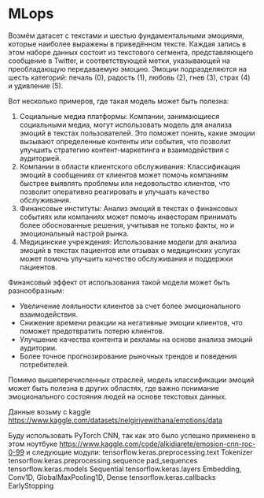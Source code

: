 # MLops
Возмём датасет с текстами и шестью фундаментальными эмоциями, которые наиболее выражены в приведённом тексте. Каждая запись в этом наборе данных состоит из текстового сегмента, 
представляющего сообщение в Twitter, 
и соответствующей метки, указывающей на преобладающую передаваемую эмоцию. Эмоции подразделяются на шесть категорий: печаль (0), радость (1), любовь (2), гнев (3), страх (4) и удивление (5). 

Вот несколько примеров, где такая модель может быть полезна:
1. Социальные медиа платформы: Компании, занимающиеся социальными медиа, могут использовать модель для анализа эмоций в текстах пользователей.
   Это поможет понять, какие эмоции вызывают определенные контенты или события, что позволит улучшить стратегию контент-маркетинга и взаимодействия с аудиторией.
2. Компании в области клиентского обслуживания: Классификация эмоций в сообщениях от клиентов может помочь компаниям быстрее выявлять проблемы или недовольство клиентов,
    что позволит оперативно реагировать и улучшать качество обслуживания.
3. Финансовые институты: Анализ эмоций в текстах о финансовых событиях или компаниях может помочь инвесторам принимать более обоснованные решения,
    учитывая не только факты, но и эмоциональный настрой рынка.
4. Медицинские учреждения: Использование модели для анализа эмоций в текстах пациентов или отзывах о медицинских услугах может помочь улучшить качество обслуживания и поддержки пациентов.

Финансовый эффект от использования такой модели может быть разнообразным:
- Увеличение лояльности клиентов за счет более эмоционального взаимодействия.
- Снижение времени реакции на негативные эмоции клиентов, что поможет предотвратить потерю клиентов.
- Улучшение качества контента и рекламы на основе анализа эмоций аудитории.
- Более точное прогнозирование рыночных трендов и поведения потребителей.

Помимо вышеперечисленных отраслей, модель классификации эмоций может быть полезна в других областях,
где важно понимание эмоционального состояния людей на основе текстовых данных. 

Данные возьму с kaggle https://www.kaggle.com/datasets/nelgiriyewithana/emotions/data

Буду использовать PyTorch CNN, так как это было успешно применено в этом ноутбуке https://www.kaggle.com/code/alkidiarete/emosion-cnn-roc-0-99
и следующие модули:
tensorflow.keras.preprocessing.text Tokenizer
tensorflow.keras.preprocessing.sequence pad_sequences
tensorflow.keras.models Sequential
tensorflow.keras.layers Embedding, Conv1D, GlobalMaxPooling1D, Dense
tensorflow.keras.callbacks EarlyStopping



